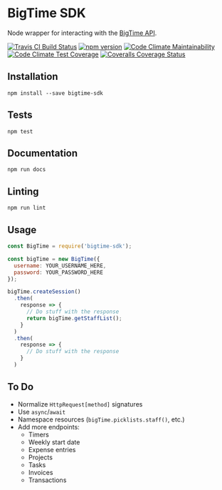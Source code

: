 # BigTime SDK
Node wrapper for interacting with the [BigTime API](http://iq.bigtime.net/BigtimeData/api/v2/help/Overview).

[![Travis CI Build Status](https://travis-ci.org/john-goldsmith/bigtime-sdk.svg?branch=master)](https://travis-ci.org/john-goldsmith/bigtime-sdk)
[![npm version](https://badge.fury.io/js/bigtime-sdk.svg)](https://badge.fury.io/js/bigtime-sdk)
[![Code Climate Maintainability](https://api.codeclimate.com/v1/badges/373d61ec523888da1663/maintainability)](https://codeclimate.com/github/john-goldsmith/bigtime-sdk/maintainability)
[![Code Climate Test Coverage](https://api.codeclimate.com/v1/badges/373d61ec523888da1663/test_coverage)](https://codeclimate.com/github/john-goldsmith/bigtime-sdk/test_coverage)
[![Coveralls Coverage Status](https://coveralls.io/repos/github/john-goldsmith/bigtime-sdk/badge.svg)](https://coveralls.io/github/john-goldsmith/bigtime-sdk)

## Installation

`npm install --save bigtime-sdk`

## Tests

`npm test`

## Documentation

`npm run docs`

## Linting

`npm run lint`

## Usage

```js
const BigTime = require('bigtime-sdk');

const bigTime = new BigTime({
  username: YOUR_USERNAME_HERE,
  password: YOUR_PASSWORD_HERE
});

bigTime.createSession()
  .then(
    response => {
      // Do stuff with the response
      return bigTime.getStaffList();
    }
  )
  .then(
    response => {
      // Do stuff with the response
    }
  )
```

## To Do
- Normalize `HttpRequest[method]` signatures
- Use `async`/`await`
- Namespace resources (`bigTime.picklists.staff()`, etc.)
- Add more endpoints:
  - Timers
  - Weekly start date
  - Expense entries
  - Projects
  - Tasks
  - Invoices
  - Transactions